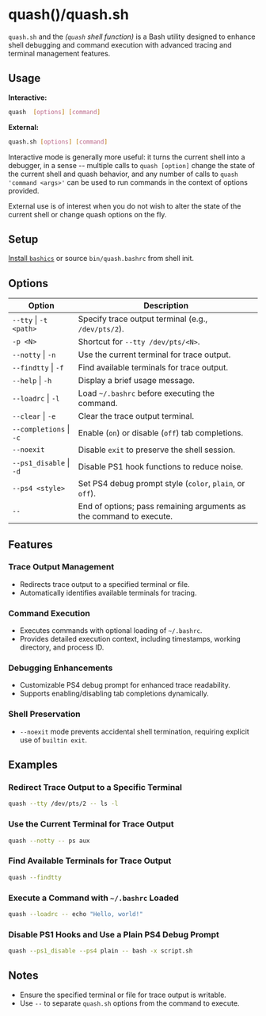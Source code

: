 # quash()/quash.sh 

`quash.sh` and the *(`quash` shell function)*  is a Bash utility designed to enhance shell debugging and command execution with advanced tracing and terminal management features.

## Usage

**Interactive:**
```bash
quash  [options] [command]
```

**External:**
```bash
quash.sh [options] [command]
```

Interactive mode is generally more useful: it turns the current shell into a debugger, in a sense -- multiple calls to `quash [option]` change the state of the current shell and quash behavior, and any number of calls to `quash 'command <args>'` can be used to run commands in the context of options provided.

External use is of interest when you do not wish to alter the state of the current shell or change quash options on the fly.

## Setup

[Install `bashics`](https://github.com/sanekits/bashics?tab=readme-ov-file#setup) or source `bin/quash.bashrc` from shell init.

## Options

| Option                  | Description                                                                 |
|-------------------------|-----------------------------------------------------------------------------|
| `--tty` \| `-t <path>`  | Specify trace output terminal (e.g., `/dev/pts/2`).                         |
| `-p <N>`                | Shortcut for `--tty /dev/pts/<N>`.                                          |
| `--notty` \| `-n`       | Use the current terminal for trace output.                                 |
| `--findtty` \| `-f`     | Find available terminals for trace output.                                 |
| `--help` \| `-h`        | Display a brief usage message.                                             |
| `--loadrc` \| `-l`      | Load `~/.bashrc` before executing the command.                             |
| `--clear` \| `-e`       | Clear the trace output terminal.                                           |
| `--completions` \| `-c` | Enable (`on`) or disable (`off`) tab completions.                          |
| `--noexit`              | Disable `exit` to preserve the shell session.                              |
| `--ps1_disable` \| `-d` | Disable PS1 hook functions to reduce noise.                                |
| `--ps4 <style>`         | Set PS4 debug prompt style (`color`, `plain`, or `off`).                   |
| `--`                    | End of options; pass remaining arguments as the command to execute.        |

## Features

### Trace Output Management
- Redirects trace output to a specified terminal or file.
- Automatically identifies available terminals for tracing.

### Command Execution
- Executes commands with optional loading of `~/.bashrc`.
- Provides detailed execution context, including timestamps, working directory, and process ID.

### Debugging Enhancements
- Customizable PS4 debug prompt for enhanced trace readability.
- Supports enabling/disabling tab completions dynamically.

### Shell Preservation
- `--noexit` mode prevents accidental shell termination, requiring explicit use of `builtin exit`.

## Examples

### Redirect Trace Output to a Specific Terminal
```bash
quash --tty /dev/pts/2 -- ls -l
```

### Use the Current Terminal for Trace Output
```bash
quash --notty -- ps aux
```

### Find Available Terminals for Trace Output
```bash
quash --findtty
```

### Execute a Command with `~/.bashrc` Loaded
```bash
quash --loadrc -- echo "Hello, world!"
```

### Disable PS1 Hooks and Use a Plain PS4 Debug Prompt
```bash
quash --ps1_disable --ps4 plain -- bash -x script.sh
```

## Notes
- Ensure the specified terminal or file for trace output is writable.
- Use `--` to separate `quash.sh` options from the command to execute.
